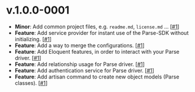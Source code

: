 v.1.0.0-0001
================================================================================

- **Minor**:
  Add common project files, e.g. `readme.md`, `license.md` ...
  [[#1](https://github.com/sirthxalot/laravel-parse/issues/1)]
- **Feature**:
  Add service provider for instant use of the Parse-SDK without initializing.
  [[#1](https://github.com/sirthxalot/laravel-parse/issues/1)]
- **Feature**:
  Add a way to merge the configurations.
  [[#1](https://github.com/sirthxalot/laravel-parse/issues/1)]
- **Feature**:
  Add Eloquent features, in order to interact with your Parse driver.
  [[#1](https://github.com/sirthxalot/laravel-parse/issues/1)]
- **Feature**:
  Add relationship usage for Parse driver.
  [[#1](https://github.com/sirthxalot/laravel-parse/issues/1)]
- **Feature**:
  Add authentication service for Parse driver.
  [[#1](https://github.com/sirthxalot/laravel-parse/issues/1)]
- **Feature**:
  Add artisan command to create new object models (Parse classes).
  [[#1](https://github.com/sirthxalot/laravel-parse/issues/1)]
